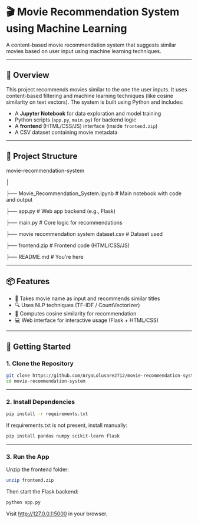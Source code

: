 # 🎬 Movie Recommendation System using Machine Learning

A content-based movie recommendation system that suggests similar movies based on user input using machine learning techniques.

---

## 🧠 Overview

This project recommends movies similar to the one the user inputs. It uses content-based filtering and machine learning techniques (like cosine similarity on text vectors). The system is built using Python and includes:

- A **Jupyter Notebook** for data exploration and model training
- Python scripts (`app.py`, `main.py`) for backend logic
- A **frontend** (HTML/CSS/JS) interface (inside `frontend.zip`)
- A CSV dataset containing movie metadata

---

## 📁 Project Structure

movie-recommendation-system

│

├── Movie_Recommendation_System.ipynb # Main notebook with code and output

├── app.py # Web app backend (e.g., Flask)

├── main.py # Core logic for recommendations

├── movie recommendation system dataset.csv # Dataset used

├── frontend.zip # Frontend code (HTML/CSS/JS)

├── README.md # You're here


---

## 📦 Features

- 🧾 Takes movie name as input and recommends similar titles
- 🔍 Uses NLP techniques (TF-IDF / CountVectorizer)
- 🧠 Computes cosine similarity for recommendation
- 💻 Web interface for interactive usage (Flask + HTML/CSS)

---

## 🚀 Getting Started

### 1. Clone the Repository

```bash
git clone https://github.com/AryaLolusare2712/movie-recommendation-system.git
cd movie-recommendation-system
```

---

### 2. Install Dependencies

```bash
pip install -r requirements.txt
```

If requirements.txt is not present, install manually:

```bash
pip install pandas numpy scikit-learn flask
```

---

### 3. Run the App
Unzip the frontend folder:

```bash
unzip frontend.zip
```

Then start the Flask backend:

```bash
python app.py
```

Visit http://127.0.0.1:5000 in your browser.
